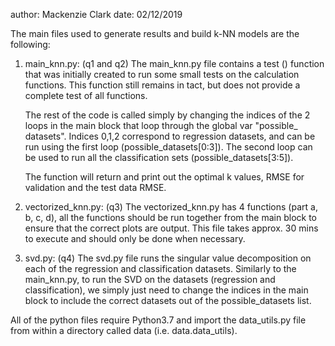 author: Mackenzie Clark
date: 02/12/2019

The main files used to generate results and build k-NN models are 
the following:

1. main_knn.py:	(q1 and q2)
	The main_knn.py file contains a test () function that was initially
	created to run some small tests on the calculation functions. This
	function still remains in tact, but does not provide a complete test
	of all functions.

	The rest of the code is called simply by changing the indices of the
	2 loops in the main block that loop through the global var "possible_
	datasets". Indices 0,1,2 correspond to regression datasets, and can be
	run using the first loop (possible_datasets[0:3]). The second loop can
	be used to run all the classification sets (possible_datasets[3:5]).

	The function will return and print out the optimal k values, RMSE for
	validation and the test data RMSE. 

2. vectorized_knn.py: (q3)
	The vectorized_knn.py has 4 functions (part a, b, c, d), all the
	functions should be run together from the main block to ensure that
	the correct plots are output. This file takes approx. 30 mins to 
	execute and should only be done when necessary. 

3. svd.py: (q4)
	The svd.py file runs the singular value decomposition on each of the
	regression and classification datasets. Similarly to the main_knn.py,
	to run the SVD on the datasets (regression and classification), we 
	simply just need to change the indices in the main block to include
	the correct datasets out of the possible_datasets list.

All of the python files require Python3.7 and import the data_utils.py
file from within a directory called data (i.e. data.data_utils).